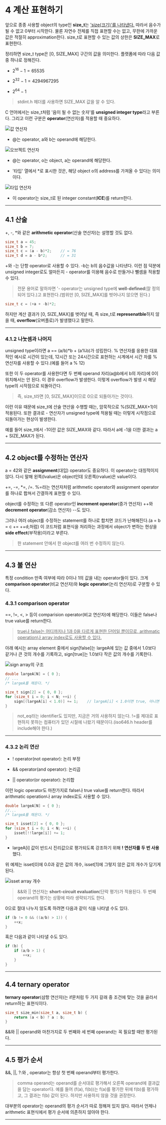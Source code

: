 # 4 계산 표현하기

앞으로 종종 사용할 object의 type인 **size_t**는 <U>'size(크기)'를 나타낸다.</U> 따라서 음수가 될 수 없고 0부터 시작한다. 물론 자연수 전체를 직접 표현할 수는 없고, 무한에 가까운 값은 적절히 approximation한다. size_t로 표현할 수 있는 값의 상한은 **SIZE_MAX**로 표현한다.

정리하면 size_t type은 [0, SIZE_MAX] 구간의 값을 의미한다. 플랫폼에 따라 다음 값 중 하나로 정해진다.

- $2^{16} - 1 = 65535$

- $2^{32} - 1 = 4294967295$

- $2^{64} - 1$

> stdint.h 헤더를 사용하면 SIZE_MAX 값을 알 수 있다.

C 언어에서는 size_t처럼 '음이 될 수 없는 숫자'를 **unsigned integer type**라고 부른다. 그리고 이런 구분은 **operator**(연산자)를 적용할 때 중요하다.

![값 연산자](images/value_operator.png)

- @는 operator, a와 b는 operand에 해당한다.

![오브젝트 연산자](images/object_operator.png)

- @는 operator, o는 object, a는 operand에 해당한다.

- '타입' 열에서 *로 표시한 것은, 해당 object o의 address를 가져올 수 있다는 의미이다.

![타입 연산자](images/type_operator.png)

- 이 operator는 size_t로 된 integer constant(**ICE**)를 return한다.

---

## 4.1 산술

+, -, *와 같은 **arithmetic operator**(산술 연산자)는 설명할 것도 없다.

```c
size_t a = 45;
size_t b = 7;
size_t c = (a - b)*2;    // = 76
size_t d = a - b*2;      // = 31
```

+와 -는 단항 operator로 사용할 수 있다. -b는 b의 음수값을 나타낸다. 이런 점 덕분에 unsigned integer로도 얼마든지 - operator를 이용해 음수로 만들거나 뺄셈을 적용할 수 있다.

> 전문 용어로 말하자면 '- operator는 unsigned type에 **well-defined**(잘 정의되어 있다.)고 표현한다.(범위만 [0, SIZE_MAX]를 벗어나지 않으면 된다.)

```c
size_t c = (+a + -b)*2;
```

하지만 계산 결과가 [0, SIZE_MAX]를 벗어날 때, 즉 size_t로 **represenatble**하지 않을 때, **overflow**(오버플로)가 발생했다고 말한다.

---

### 4.1.2 나눗셈과 나머지

unsigned type이라면 a == (a/b)*b + (a%b)가 성립한다. % 연산자를 응용한 대표적인 예시로 시간이 있는데, 12시간 또는 24시간으로 표현하는 시계에서 시간 차를 % 연산자를 사용할 수 있다.(예를 들어 a % 12)

또한 이 두 operator를 사용한다면 두 번째 operand 자리(a@b에서 b의 자리)에 0이 위치해서는 안 된다. 이 경우 overflow가 발생한다. 이렇게 overflow가 발생 시 해당 type의 시작점으로 되돌아간다.

> 즉, size_t라면 [0, SIZE_MAX]이므로 0으로 되돌아가는 것이다.

이런 이유 때문에 size_t에 산술 연산을 수행할 때는, 암묵적으로 %(SIZE_MAX+1)이 적용된다. 또한 결과로 - 연산자가 unsigned type에 적용될 때는 이렇게 시작점으로 되돌아가는 현상이 발생한다.

예를 들어 size_t에서 -1이란 값은 SIZE_MAX와 같다. 따라서 a에 -1을 더한 결과는 a + SIZE_MAX가 된다.

---

## 4.2 object를 수정하는 연산자

a = 42와 같은 **assignment**(대입) operator도 중요하다. 이 operator는 대칭적이지 않다. 다시 말해 왼쪽(lvalue)은 object인데 오른쪽(rvalue)은 value이다. 

+=, -=, *=, /=. %=라는 연산자처럼 arithmetic operator와 assignment operator를 하나로 합쳐서 간결하게 표현할 수 있다.

object를 수정하는 또 다른 operator인 **increment operator**(증가 연산자) ++와 **decrement operator**(감소 연산자) --도 있다.

그러나 여러 object를 수정하는 statement를 하나로 합치면 코드가 난해해진다.(a = b = c += ++d;처럼) 이 코드처럼 표현식을 처리하는 과정에서 object가 변하는 현상을 **side effect**(부작용)이라고 부른다.

> 한 statement 안에서 한 object를 여러 번 수정하지 않는다.

---

## 4.3 불 연산

특정 condition 만족 여부에 따라 0이나 1의 값을 내는 operator들이 있다. 크게 **comparison operator**(비교 연산자)와 **logic operator**(논리 연산자)로 구분할 수 있다.

### 4.3.1 comparison operator

==, !=, <, > 등이 comparision operator(비교 연산자)에 해당한다. 이들은 false나 true value를 return한다.

> <U>true나 false는 어디까지나 1과 0을 다르게 표현한 단어일 뿐이므로, arithmatic operation나 array index로도 사용할 수 있다.</U>

아래 예시는 array element 중에서 sign[false]는 largeA에 있는 값 중에서 1.0보다 같거나 큰 것의 개수를 기록하고, sign[true]는 1.0보다 작은 값의 개수를 기록한다.

![sign array의 구조](images/sign_array.png)

```c
double largeA[N] = { 0 };
// ...
/* largeA를 채운다. */

size_t sign[2] = { 0, 0 };
for (size_t i = 0; i < N; ++i) {
    sign[(largeA[i] < 1.0)] += 1;    // largeA[i] < 1.0이면 true, 아니면 false
}
```

> not_eq라는 identifier도 있지만, 지금은 거의 사용하지 않는다. !=를 제대로 표현하지 못하는 컴퓨터가 있던 시절에 나왔기 때문이다.(iso646.h header를 include해야 한다.)

---

### 4.3.2 논리 연산

- ! operator(not operator): 논리 부정

- && operator(and operator): 논리곱

- || operator(or operator): 논리합

이런 logic operator도 마찬가지로 false나 true value를 return한다. 따라서 arithmatic operation나 array index로도 사용할 수 있다.

```c
double largeA[N] = { 0 };
//...
/* largeA를 채운다. */

size_t isset[2] = { 0, 0 };
for (size_t i = 0; i < N; ++i) {
    isset[!!large[i]] += 1;
}
```

- largeA[i] 값이 반드시 진리값으로 평가되도록 강조하기 위해 **! 연산자를 두 번 사용**했다.

위 예제는 isset[0]에 0.0과 같은 값의 개수, isset[1]에 그렇지 않은 값의 개수가 담기게 된다.

![isset array 개수](images/isset_array.png)

> &&와 || 연산자는 **short-circuit evaluation**(단락 평가)가 적용된다. 두 번째 operand의 평가는 상황에 따라 생략되기도 한다.

0으로 절대 나누지 않도록 하려면 다음과 같이 식을 나타낼 수도 있다.

```c
if (b != 0 && ((a/b) > 1)) {
    ++x;
}
```

혹은 다음과 같이 나타낼 수도 있다.

```c
if (b) {
    if (a/b > 1) {
        ++x;
    }
}
```

---

## 4.4 ternary operator

**ternary operator**(삼항 연산자)는 if문처럼 두 가지 갈래 중 조건에 맞는 것을 골라서 return하는 표현식이다.

```c
size_t size_min(size_t a, size_t b) {
    return (a < b) ? a : b;
}
```

&&와 || operand와 마찬가지로 두 번째와 세 번째 operand는 꼭 필요할 때만 평가된다. 

---

## 4.5 평가 순서

&&, ||, ?:와 , operator는 항상 첫 번째 operand부터 평가한다.

> comma operand는 operand를 순서대로 평가해서 오른쪽 operand에 결과값을 담는 operator다. 예를 들어 (f(a), f(b))는 f(a)를 평가한 뒤에 f(b)를 평가하고, 그 결과는 f(b) 값이 된다. 하지만 사용하지 않을 것을 권장한다.

대부분의 operator는 operand의 평가 순서가 따로 정해져 있지 않다. 따라서 언제나 arithmetic 표현식에서 평가 순서에 의존하지 않아야 한다.

---